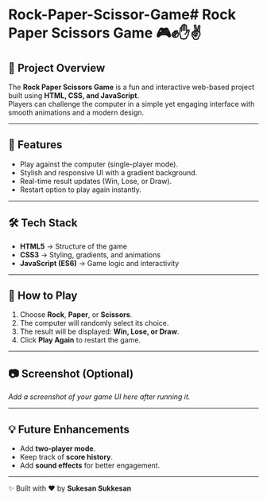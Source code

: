 # Rock-Paper-Scissor-Game# Rock Paper Scissors Game 🎮✊✋✌️

## 📌 Project Overview
The **Rock Paper Scissors Game** is a fun and interactive web-based project built using **HTML, CSS, and JavaScript**.  
Players can challenge the computer in a simple yet engaging interface with smooth animations and a modern design.

---

## 🚀 Features
- Play against the computer (single-player mode).  
- Stylish and responsive UI with a gradient background.  
- Real-time result updates (Win, Lose, or Draw).  
- Restart option to play again instantly.  

---

## 🛠️ Tech Stack
- **HTML5** → Structure of the game  
- **CSS3** → Styling, gradients, and animations  
- **JavaScript (ES6)** → Game logic and interactivity  

---

## 🎯 How to Play
1. Choose **Rock**, **Paper**, or **Scissors**.  
2. The computer will randomly select its choice.  
3. The result will be displayed: **Win, Lose, or Draw**.  
4. Click **Play Again** to restart the game.  

---

## 📷 Screenshot (Optional)
_Add a screenshot of your game UI here after running it._  

---

## 💡 Future Enhancements
- Add **two-player mode**.  
- Keep track of **score history**.  
- Add **sound effects** for better engagement.  

---
✨ Built with ❤️ by **Sukesan Sukkesan**
